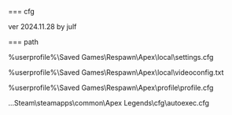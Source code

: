 === cfg

ver 2024.11.28 by julf

=== path

%userprofile%\Saved Games\Respawn\Apex\local\settings.cfg

%userprofile%\Saved Games\Respawn\Apex\local\videoconfig.txt

%userprofile%\Saved Games\Respawn\Apex\profile\profile.cfg

...Steam\steamapps\common\Apex Legends\cfg\autoexec.cfg

